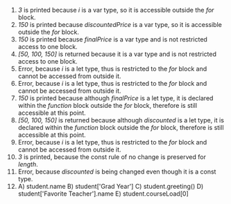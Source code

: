 1. *3* is printed because *i* is a var type, so it is accessible outside the *for* block.
2. *150* is printed because *discountedPrice* is a var type, so it is accessible outside the *for* block.
3. *150* is printed because *finalPrice* is a var type and is not restricted access to one block.
4. *[50, 100, 150]* is returned because it is a var type and is not restricted access to one block.
5. Error, because *i* is a let type, thus is restricted to the *for* block and cannot be accessed from outside it.
6. Error, because *i* is a let type, thus is restricted to the *for* block and cannot be accessed from outside it.
7. *150* is printed because although *finalPrice* is a let type, it is declared within the *function* block outside the *for* block, therefore is still accessible at this point.
8. *[50, 100, 150]* is returned because although *discounted* is a let type, it is declared within the *function* block outside the *for* block, therefore is still accessible at this point.
9. Error, because *i* is a let type, thus is restricted to the *for* block and cannot be accessed from outside it.
10. *3* is printed, because the const rule of no change is preserved for *length*.
11. Error, because *discounted* is being changed even though it is a const type.
12. A) student.name B) student['Grad Year'] C) student.greeting() D) student['Favorite Teacher'].name E) student.courseLoad[0]